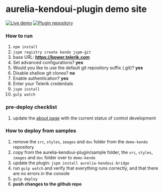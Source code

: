 # aurelia-kendoui-plugin demo site

[![Live demo](http://dabuttonfactory.com/button.png?t=Live+demo&f=Calibri-Bold&ts=24&tc=fff&tshs=1&tshc=000&hp=20&vp=8&c=5&bgt=gradient&bgc=3d85c6&ebgc=073763)](http://aurelia-ui-toolkits.github.io/demo-syncfusion/)
[![Plugin repository](http://dabuttonfactory.com/button.png?t=Plugin+repository&f=Calibri-Bold&ts=24&tc=fff&tshs=1&tshc=000&hp=20&vp=8&c=5&bgt=gradient&bgc=3d85c6&ebgc=073763)](https://github.com/aurelia-ui-toolkits/aurelia-syncfusion-plugin)

### How to run
1. `npm install`
2. `jspm registry create kendo jspm-git`
 1. base URL: **https://bower.telerik.com**
 2. Set advanced configurations? **yes**
 3. Would you like to use the default git repository suffix (.git)? **yes**
 4. Disable shallow git clones? **no**
 5. Enable authentication? **yes**
 6. Enter your Telerik credentials
3. `jspm install`
4. `gulp watch`

### pre-deploy checklist
1. update the [about page](https://github.com/aurelia-ui-toolkits/aurelia-kendoui-plugin/blob/master/sample/src/about/about.html#L93-L203) with the current status of control development

### How to deploy from samples
1. remove the `src`, `styles`, `images` and `doc` folder from the `demo-kendo` repository
2. copy from the aurelia-kendoui-plugin/sample folder, the `src`, `styles`, `images` and `doc` folder over to `demo-kendo`
3. update the plugin: `jspm install aurelia-kendoui-bridge`
4. run `gulp watch` and verify that everything runs correctly, and that there are no errors in the console
5. `gulp deploy`
6. **push changes to the github repo**
